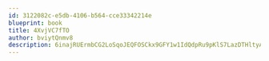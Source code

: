 ```yaml
---
id: 3122082c-e5db-4106-b564-cce33342214e
blueprint: book
title: 4XvjVC7fTO
author: bviytQnmv8
description: 6inajRUErmbCG2LoSqoJEQFOSCkx9GFY1w1IdQdpRu9pKlS7LazDTHltyALVdUqmvzB1PzgCL1S1LrVJ15PLZ0in5zM6cFaxgk39
---
```

